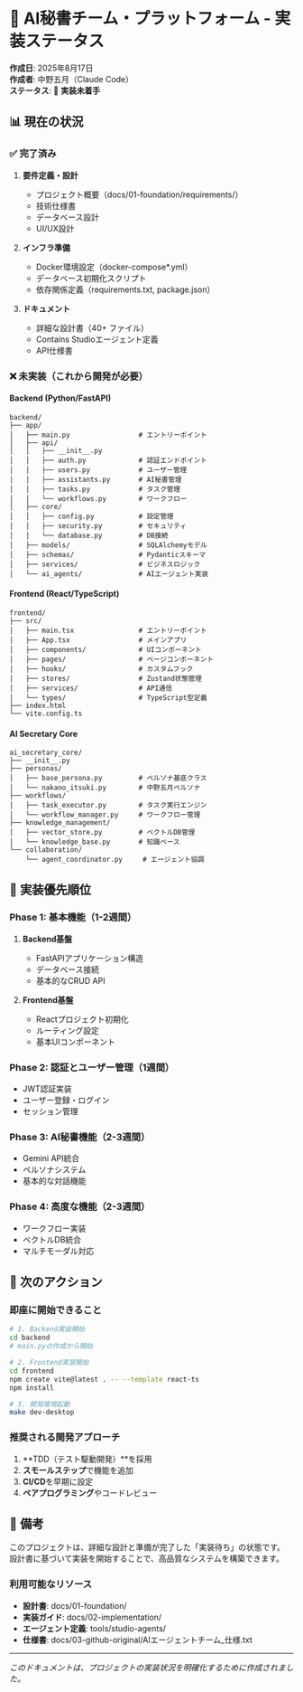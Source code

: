 # 🚧 AI秘書チーム・プラットフォーム - 実装ステータス

**作成日**: 2025年8月17日  
**作成者**: 中野五月（Claude Code）  
**ステータス**: 🔴 **実装未着手**

## 📊 現在の状況

### ✅ 完了済み
1. **要件定義・設計**
   - プロジェクト概要（docs/01-foundation/requirements/）
   - 技術仕様書
   - データベース設計
   - UI/UX設計

2. **インフラ準備**
   - Docker環境設定（docker-compose*.yml）
   - データベース初期化スクリプト
   - 依存関係定義（requirements.txt, package.json）

3. **ドキュメント**
   - 詳細な設計書（40+ ファイル）
   - Contains Studioエージェント定義
   - API仕様書

### ❌ 未実装（これから開発が必要）

#### Backend (Python/FastAPI)
```
backend/
├── app/
│   ├── main.py                 # エントリーポイント
│   ├── api/
│   │   ├── __init__.py
│   │   ├── auth.py             # 認証エンドポイント
│   │   ├── users.py            # ユーザー管理
│   │   ├── assistants.py       # AI秘書管理
│   │   ├── tasks.py            # タスク管理
│   │   └── workflows.py        # ワークフロー
│   ├── core/
│   │   ├── config.py           # 設定管理
│   │   ├── security.py         # セキュリティ
│   │   └── database.py         # DB接続
│   ├── models/                 # SQLAlchemyモデル
│   ├── schemas/                # Pydanticスキーマ
│   ├── services/               # ビジネスロジック
│   └── ai_agents/              # AIエージェント実装
```

#### Frontend (React/TypeScript)
```
frontend/
├── src/
│   ├── main.tsx                # エントリーポイント
│   ├── App.tsx                 # メインアプリ
│   ├── components/             # UIコンポーネント
│   ├── pages/                  # ページコンポーネント
│   ├── hooks/                  # カスタムフック
│   ├── stores/                 # Zustand状態管理
│   ├── services/               # API通信
│   └── types/                  # TypeScript型定義
├── index.html
└── vite.config.ts
```

#### AI Secretary Core
```
ai_secretary_core/
├── __init__.py
├── personas/
│   ├── base_persona.py         # ペルソナ基底クラス
│   └── nakano_itsuki.py        # 中野五月ペルソナ
├── workflows/
│   ├── task_executor.py        # タスク実行エンジン
│   └── workflow_manager.py     # ワークフロー管理
├── knowledge_management/
│   ├── vector_store.py         # ベクトルDB管理
│   └── knowledge_base.py       # 知識ベース
└── collaboration/
    └── agent_coordinator.py     # エージェント協調
```

## 🎯 実装優先順位

### Phase 1: 基本機能（1-2週間）
1. **Backend基盤**
   - FastAPIアプリケーション構造
   - データベース接続
   - 基本的なCRUD API

2. **Frontend基盤**
   - Reactプロジェクト初期化
   - ルーティング設定
   - 基本UIコンポーネント

### Phase 2: 認証とユーザー管理（1週間）
- JWT認証実装
- ユーザー登録・ログイン
- セッション管理

### Phase 3: AI秘書機能（2-3週間）
- Gemini API統合
- ペルソナシステム
- 基本的な対話機能

### Phase 4: 高度な機能（2-3週間）
- ワークフロー実装
- ベクトルDB統合
- マルチモーダル対応

## 🚀 次のアクション

### 即座に開始できること
```bash
# 1. Backend実装開始
cd backend
# main.pyの作成から開始

# 2. Frontend実装開始
cd frontend
npm create vite@latest . -- --template react-ts
npm install

# 3. 開発環境起動
make dev-desktop
```

### 推奨される開発アプローチ
1. **TDD（テスト駆動開発）**を採用
2. **スモールステップ**で機能を追加
3. **CI/CD**を早期に設定
4. **ペアプログラミング**やコードレビュー

## 📝 備考

このプロジェクトは、詳細な設計と準備が完了した「実装待ち」の状態です。
設計書に基づいて実装を開始することで、高品質なシステムを構築できます。

### 利用可能なリソース
- **設計書**: docs/01-foundation/
- **実装ガイド**: docs/02-implementation/
- **エージェント定義**: tools/studio-agents/
- **仕様書**: docs/03-github-original/AIエージェントチーム_仕様.txt

---

*このドキュメントは、プロジェクトの実装状況を明確化するために作成されました。*